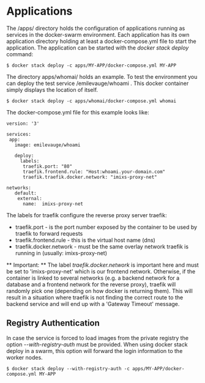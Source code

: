 # Applications

The /apps/ directory holds the configuration of applications running as services in the docker-swarm environment.
Each application has its own application directory holding at least a docker-compose.yml file to start the application.
The application can be started with the _docker stack deploy_ command:


	$ docker stack deploy -c apps/MY-APP/docker-compose.yml MY-APP

The directory apps/whomai/ holds an example. To test the environment you can deploy the test service /emilevauge/whoami . This docker container simply displays the location of itself.

	$ docker stack deploy -c apps/whomai/docker-compose.yml whomai


The docker-compose.yml file for this example looks like:

	version: '3'
	
	services:
	 app:
	   image: emilevauge/whoami
	   
	   deploy:
	     labels:
	      traefik.port: "80"
	      traefik.frontend.rule: "Host:whoami.your-domain.com"
	      traefik.traefik.docker.network: "imixs-proxy-net"
	   
	networks:
	   default:
	    external:
	      name:  imixs-proxy-net    

The labels for traefik configure the reverse proxy server traefik:

* traefik.port - is the port number exposed by the container to be used by traefik to forward requests
* traefik.frontend.rule - this is the virtual host name (dns)
* traefik.docker.network - must be the same overlay network traefik is running in (usually:  imixs-proxy-net)

** Important: ** The label _traefik.docker.network_ is important here and must be set to 'imixs-proxy-net' which is our frontend network. Otherwise, if the container is linked to several networks (e.g. a backend network for a database and a frontend network for the reverse proxy), traefik will randomly pick one (depending on how docker is returning them). This will result in a situation where traefik is not finding the correct route to the backend service and will end up with a 'Gateway Timeout' message. 

## Registry Authentication

In case the service is forced to load images from the private registry the option _--with-registry-auth_ must be provided.
When using docker stack deploy in a swarm, this option will forward the login information to the worker  nodes. 

	$ docker stack deploy --with-registry-auth -c apps/MY-APP/docker-compose.yml MY-APP